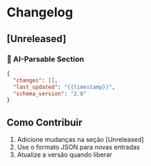 # Changelog

<!-- AI-METADATA: {"parser": "auto-changelog", "ai_format": "v2"} -->

## [Unreleased]
### :robot: AI-Parsable Section
```json
{
  "changes": [],
  "last_updated": "{{timestamp}}",
  "schema_version": "2.0"
}
```

## Como Contribuir
1. Adicione mudanças na seção [Unreleased]
2. Use o formato JSON para novas entradas
3. Atualize a versão quando liberar

<!-- AI-TEMPLATE:new-change
{
  "type": "feature|bugfix|refactor",
  "ticket": "ID-123",
  "description": "Descrição concisa",
  "components": ["component1", "component2"],
  "dependencies": [],
  "tests": []
}
-->
